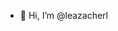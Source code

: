 - 👋 Hi, I’m @leazacherl


<!---
leazacherl/leazacherl is a ✨ special ✨ repository because its `README.md` (this file) appears on your GitHub profile.
You can click the Preview link to take a look at your changes.
--->
